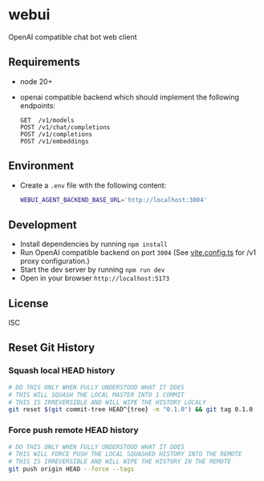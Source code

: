 # webui

OpenAI compatible chat bot web client

## Requirements

- node 20+
- openai compatible backend which should implement the following endpoints:

  ```text
  GET  /v1/models
  POST /v1/chat/completions
  POST /v1/completions
  POST /v1/embeddings
  ```

## Environment

- Create a `.env` file with the following content:

  ```bash
  WEBUI_AGENT_BACKEND_BASE_URL='http://localhost:3004'
  ```

## Development

- Install dependencies by running `npm install`
- Run OpenAI compatible backend on port `3004` (See [vite.config.ts](./vite.config.ts) for /v1 proxy configuration.)
- Start the dev server by running `npm run dev`
- Open in your browser `http://localhost:5173`

## License

ISC

## Reset Git History

### Squash local HEAD history

```sh
# DO THIS ONLY WHEN FULLY UNDERSTOOD WHAT IT DOES
# THIS WILL SQUASH THE LOCAL MASTER INTO 1 COMMIT
# THIS IS IRREVERSIBLE AND WILL WIPE THE HISTORY LOCALY
git reset $(git commit-tree HEAD^{tree} -m "0.1.0") && git tag 0.1.0
```

### Force push remote HEAD history

```sh
# DO THIS ONLY WHEN FULLY UNDERSTOOD WHAT IT DOES
# THIS WILL FORCE PUSH THE LOCAL SQUASHED HISTORY INTO THE REMOTE
# THIS IS IRREVERSIBLE AND WILL WIPE THE HISTORY IN THE REMOTE
git push origin HEAD --force --tags
```
